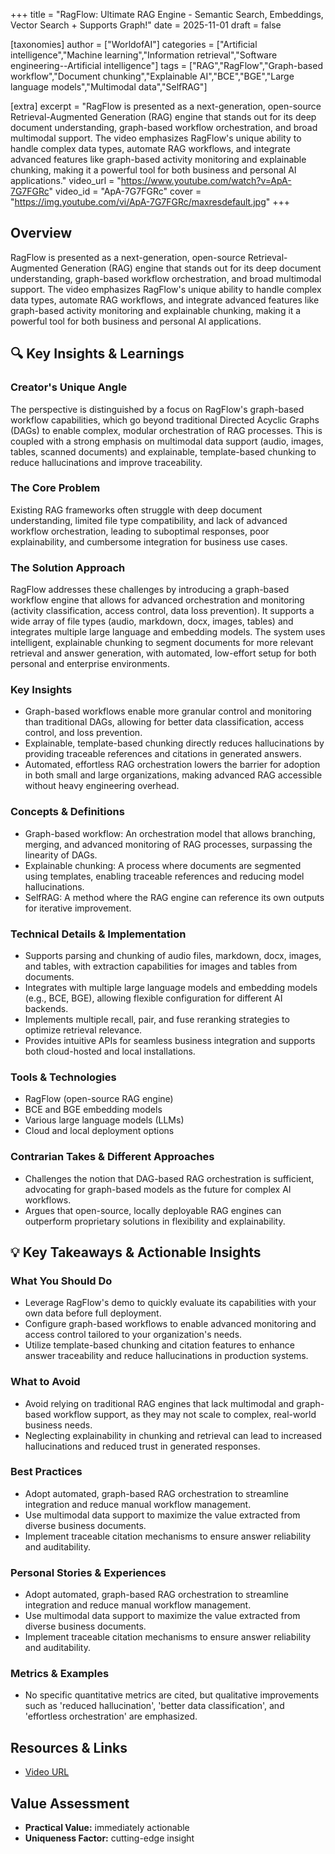 +++
title = "RagFlow: Ultimate RAG Engine - Semantic Search, Embeddings, Vector Search + Supports Graph!"
date = 2025-11-01
draft = false

[taxonomies]
author = ["WorldofAI"]
categories = ["Artificial intelligence","Machine learning","Information retrieval","Software engineering--Artificial intelligence"]
tags = ["RAG","RagFlow","Graph-based workflow","Document chunking","Explainable AI","BCE","BGE","Large language models","Multimodal data","SelfRAG"]

[extra]
excerpt = "RagFlow is presented as a next-generation, open-source Retrieval-Augmented Generation (RAG) engine that stands out for its deep document understanding, graph-based workflow orchestration, and broad multimodal support. The video emphasizes RagFlow's unique ability to handle complex data types, automate RAG workflows, and integrate advanced features like graph-based activity monitoring and explainable chunking, making it a powerful tool for both business and personal AI applications."
video_url = "https://www.youtube.com/watch?v=ApA-7G7FGRc"
video_id = "ApA-7G7FGRc"
cover = "https://img.youtube.com/vi/ApA-7G7FGRc/maxresdefault.jpg"
+++

## Overview

RagFlow is presented as a next-generation, open-source Retrieval-Augmented Generation (RAG) engine that stands out for its deep document understanding, graph-based workflow orchestration, and broad multimodal support. The video emphasizes RagFlow's unique ability to handle complex data types, automate RAG workflows, and integrate advanced features like graph-based activity monitoring and explainable chunking, making it a powerful tool for both business and personal AI applications.

## 🔍 Key Insights & Learnings

### Creator's Unique Angle
The perspective is distinguished by a focus on RagFlow's graph-based workflow capabilities, which go beyond traditional Directed Acyclic Graphs (DAGs) to enable complex, modular orchestration of RAG processes. This is coupled with a strong emphasis on multimodal data support (audio, images, tables, scanned documents) and explainable, template-based chunking to reduce hallucinations and improve traceability.

### The Core Problem
Existing RAG frameworks often struggle with deep document understanding, limited file type compatibility, and lack of advanced workflow orchestration, leading to suboptimal responses, poor explainability, and cumbersome integration for business use cases.

### The Solution Approach
RagFlow addresses these challenges by introducing a graph-based workflow engine that allows for advanced orchestration and monitoring (activity classification, access control, data loss prevention). It supports a wide array of file types (audio, markdown, docx, images, tables) and integrates multiple large language and embedding models. The system uses intelligent, explainable chunking to segment documents for more relevant retrieval and answer generation, with automated, low-effort setup for both personal and enterprise environments.

### Key Insights
- Graph-based workflows enable more granular control and monitoring than traditional DAGs, allowing for better data classification, access control, and loss prevention.
- Explainable, template-based chunking directly reduces hallucinations by providing traceable references and citations in generated answers.
- Automated, effortless RAG orchestration lowers the barrier for adoption in both small and large organizations, making advanced RAG accessible without heavy engineering overhead.

### Concepts & Definitions
- Graph-based workflow: An orchestration model that allows branching, merging, and advanced monitoring of RAG processes, surpassing the linearity of DAGs.
- Explainable chunking: A process where documents are segmented using templates, enabling traceable references and reducing model hallucinations.
- SelfRAG: A method where the RAG engine can reference its own outputs for iterative improvement.

### Technical Details & Implementation
- Supports parsing and chunking of audio files, markdown, docx, images, and tables, with extraction capabilities for images and tables from documents.
- Integrates with multiple large language models and embedding models (e.g., BCE, BGE), allowing flexible configuration for different AI backends.
- Implements multiple recall, pair, and fuse reranking strategies to optimize retrieval relevance.
- Provides intuitive APIs for seamless business integration and supports both cloud-hosted and local installations.

### Tools & Technologies
- RagFlow (open-source RAG engine)
- BCE and BGE embedding models
- Various large language models (LLMs)
- Cloud and local deployment options

### Contrarian Takes & Different Approaches
- Challenges the notion that DAG-based RAG orchestration is sufficient, advocating for graph-based models as the future for complex AI workflows.
- Argues that open-source, locally deployable RAG engines can outperform proprietary solutions in flexibility and explainability.

## 💡 Key Takeaways & Actionable Insights

### What You Should Do
- Leverage RagFlow's demo to quickly evaluate its capabilities with your own data before full deployment.
- Configure graph-based workflows to enable advanced monitoring and access control tailored to your organization's needs.
- Utilize template-based chunking and citation features to enhance answer traceability and reduce hallucinations in production systems.

### What to Avoid
- Avoid relying on traditional RAG engines that lack multimodal and graph-based workflow support, as they may not scale to complex, real-world business needs.
- Neglecting explainability in chunking and retrieval can lead to increased hallucinations and reduced trust in generated responses.

### Best Practices
- Adopt automated, graph-based RAG orchestration to streamline integration and reduce manual workflow management.
- Use multimodal data support to maximize the value extracted from diverse business documents.
- Implement traceable citation mechanisms to ensure answer reliability and auditability.

### Personal Stories & Experiences
- Adopt automated, graph-based RAG orchestration to streamline integration and reduce manual workflow management.
- Use multimodal data support to maximize the value extracted from diverse business documents.
- Implement traceable citation mechanisms to ensure answer reliability and auditability.

### Metrics & Examples
- No specific quantitative metrics are cited, but qualitative improvements such as 'reduced hallucination', 'better data classification', and 'effortless orchestration' are emphasized.

## Resources & Links

- [Video URL](https://www.youtube.com/watch?v=ApA-7G7FGRc)

## Value Assessment

- **Practical Value:** immediately actionable
- **Uniqueness Factor:** cutting-edge insight
